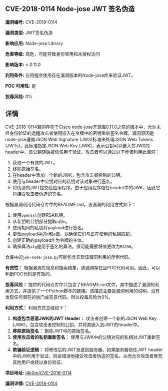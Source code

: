 ## CVE-2018-0114 Node-jose JWT 签名伪造

**漏洞编号:** CVE-2018-0114

**漏洞类型:** JWT签名伪造

**影响应用:** Node-jose Library

**危害等级:** 高危，可能导致身份冒用和未授权访问

**影响版本:** < 0.11.0

**利用条件:** 应用程序使用存在漏洞版本的Node-jose库来验证JWT。

**POC 可用性:** 是

**投毒风险:** 0%

## 详情

CVE-2018-0114漏洞存在于Cisco node-jose开源库0.11.0之前的版本中，允许未经身份验证的远程攻击者使用嵌入在令牌中的密钥重新签名令牌。漏洞原因是node-jose遵循JSON Web Signature (JWS)标准来处理JSON Web Tokens (JWTs)。此标准指定JSON Web Key (JWK)，表示公钥可以嵌入在JWS的header中。该公钥随后被信任用于验证。攻击者可以通过以下步骤利用此漏洞：

1.  获取一个有效的JWT。
2.  移除原始签名。
3.  在header中添加一个新的JWK，包含攻击者控制的公钥。
4.  使用与header中公钥对应的私钥对该对象进行签名。
5.  将伪造的JWT提交给应用程序。由于应用程序信任header中的JWK，因此它将接受攻击者伪造的签名。

根据漏洞利用代码仓库中的README.md，该漏洞的利用方式如下：

1.  使用`openssl`创建RSA私钥。
2.  从私钥的公钥部分提取`n`和`e`。
3.  使用相同的私钥对payload进行签名。
4.  更改payload中的`n`和`e`值，以确保它们与正在使用的私钥匹配。
5.  创建正确的payload作为令牌的主体。
6.  确保算法`alg`是用于签名的算法。很可能需要将值更改为`RS256`。

仓库中的`jwk-node-jose.py`可能包含实现该漏洞利用的示例代码。

**有效性：** 根据漏洞库信息和搜索结果，该漏洞存在且POC代码可用。因此，可以判断POC代码是有效的。

**投毒风险：** 提供的代码仓库中只包含了README.md文件，其中描述了漏洞的利用方式，并提供了一个Python脚本的链接。该描述主要是漏洞利用的说明，没有发现任何潜在的后门或恶意代码。所以投毒风险为0%。

**利用方式：** 利用方式总结如下：

1.  **构造包含恶意JWK的JWT Header：** 攻击者创建一个新的JSON Web Key (JWK)，包含攻击者控制的公钥，并将其嵌入到JWT的header中。
2.  **移除原始签名：** 删除JWT中的原始签名。
3.  **使用攻击者的私钥重新签名：** 使用与JWK中的公钥对应的私钥对JWT重新签名。
4.  **欺骗验证逻辑：** 将修改后的JWT发送到服务器。如果服务器信任JWT header中的JWK用于验证，则会错误地接受攻击者伪造的签名，从而允许攻击者冒充其他用户或绕过身份验证。

**项目地址:** [j4k0m/CVE-2018-0114](https://github.com/j4k0m/CVE-2018-0114)

**漏洞详情:** [CVE-2018-0114](https://nvd.nist.gov/vuln/detail/CVE-2018-0114)